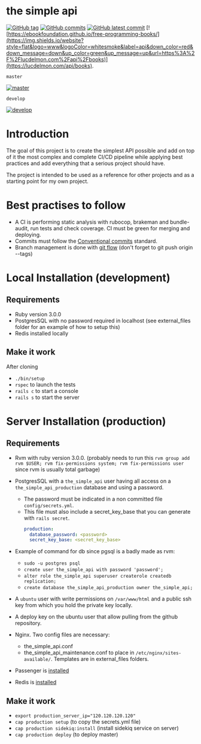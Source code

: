 # the simple api

[![GitHub tag](https://img.shields.io/github/tag/LucDelmon/the_simple_api.svg)](https://GitHub.com/LucDelmon/the_simple_api/tags/)
[![GitHub commits](https://badgen.net/github/commits/LucDelmon/the_simple_api)](https://GitHub.com/Naereen/LucDelmon/the_simple_api/commit/)
[![GitHub latest commit](https://badgen.net/github/last-commit/LucDelmon/the_simple_api)](https://GitHub.com/LucDelmon/the_simple_api/commit/)
[![https://ebookfoundation.github.io/free-programming-books/](https://img.shields.io/website?style=flat&logo=www&logoColor=whitesmoke&label=api&down_color=red&down_message=down&up_color=green&up_message=up&url=https%3A%2F%2Flucdelmon.com%2Fapi%2Fbooks)](https://lucdelmon.com/api/books).


`master`


[![master](https://github.com/LucDelmon/the_simple_api/actions/workflows/ci.yml/badge.svg)](https://github.com/LucDelmon/the_simple_api/actions?query=workflow%3Aci)

`develop`

[![develop](https://github.com/LucDelmon/the_simple_api/actions/workflows/ci.yml/badge.svg?branch=develop)](https://github.com/LucDelmon/the_simple_api/actions?query=workflow%3Aci)
# Introduction
The goal of this project is to create the simplest API possible and add on top of it the most complex and complete CI/CD pipeline while applying best practices and add everything that a serious project should have. 

The project is intended to be used as a reference for other projects and as a starting point for my own project.

# Best practises to follow
- A CI is performing static analysis with rubocop, brakeman and bundle-audit, run tests and check coverage. CI must be green for merging and deploying.
- Commits must follow the [Conventional commits](https://www.conventionalcommits.org/en/v1.0.0/) standard.
- Branch management is done with [git flow](https://levelup.gitconnected.com/introduction-to-git-flow-3ad331d097fa
  ) (don't forget to git push origin --tags)


# Local Installation (development)

## Requirements
- Ruby version 3.0.0
- PostgresSQL with no password required in localhost (see external_files folder for an example of how to setup this)
- Redis installed locally

## Make it work
After cloning
- `./bin/setup`
- `rspec` to launch the tests
- `rails c` to start a console
- `rails s` to start the server

# Server Installation (production)

## Requirements
- Rvm with ruby version 3.0.0. (probably needs to run this `rvm group add rvm $USER; rvm fix-permissions system; rvm fix-permissions user` since rvm is usually total garbage)
- PostgresSQL with a `the_simple_api` user having all access on a `the_simple_api_production` database and using a password.
  - The password must be indicated in a non committed file `config/secrets.yml`.
  - This file must also include a secret_key_base that you can generate with `rails secret`.
    ```yml
    production:
      database_password: <password>
      secret_key_base: <secret_key_base>
    ```
    
- Example of command for db since pgsql is a badly made as rvm: 
  - `sudo -u postgres psql` 
  - `create user the_simple_api with password 'password';`
  - `alter role the_simple_api superuser createrole createdb replication;`
  - `create database the_simple_api_production owner the_simple_api;`


- A `ubuntu` user with write permissions on `/var/www/html` and a public ssh key from which you hold the private key locally.
- A deploy key on the ubuntu user that allow pulling from the github repository.
- Nginx. Two config files are necessary:
  - the_simple_api.conf
  - the_simple_api_maintenance.conf to place in `/etc/nginx/sites-available/`. Templates are in external_files folders.

- Passenger is [installed](https://www.phusionpassenger.com/docs/advanced_guides/install_and_upgrade/nginx/install/oss/focal.html)
- Redis is [installed](https://redis.io/docs/getting-started/installation/install-redis-on-linux/)

## Make it work
- `export production_server_ip="120.120.120.120"`
- `cap production setup` (to copy the secrets.yml file)
- `cap production sidekiq:install` (install sidekiq service on server)
- `cap production deploy` (to deploy master)
